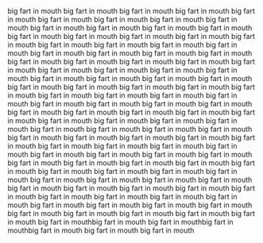 ##
big fart in mouth big fart in mouth big fart in mouth big fart in mouth big fart in mouth big fart in mouth big fart in mouth big fart in mouth big fart in mouth big fart in mouth big fart in mouth big fart in mouth big fart in mouth big fart in mouth big fart in mouth big fart in mouth big fart in mouth big fart in mouth big fart in mouth big fart in mouth big fart in mouth big fart in mouth big fart in mouth big fart in mouth big fart in mouth big fart in mouth big fart in mouth big fart in mouth big fart in mouth big fart in mouth big fart in mouth big fart in mouth big fart in mouth big fart in mouth big fart in mouth big fart in mouth big fart in mouth big fart in mouth big fart in mouth big fart in mouth big fart in mouth big fart in mouth big fart in mouth big fart in mouth big fart in mouth big fart in mouth big fart in mouth big fart in mouth big fart in mouth big fart in mouth big fart in mouth big fart in mouth big fart in mouth big fart in mouth big fart in mouth big fart in mouth big fart in mouth big fart in mouth big fart in mouth big fart in mouth big fart in mouth big fart in mouth big fart in mouth big fart in mouth big fart in mouth big fart in mouth big fart in mouth big fart in mouth big fart in mouth big fart in mouth big fart in mouth big fart in mouth big fart in mouth big fart in mouth big fart in mouth big fart in mouth big fart in mouth big fart in mouth big fart in mouth big fart in mouth big fart in mouth big fart in mouth big fart in mouth big fart in mouth big fart in mouth big fart in mouth big fart in mouth big fart in mouth big fart in mouth big fart in mouth big fart in mouth big fart in mouth big fart in mouth big fart in mouth big fart in mouth big fart in mouth big fart in mouth big fart in mouth big fart in mouth big fart in mouth big fart in mouth big fart in mouth big fart in mouth big fart in mouth big fart in mouth big fart in mouth big fart in mouth big fart in mouth big fart in mouth big fart in mouthbig fart in mouth
big fart in mouthbig fart in mouthbig fart in mouth big fart in mouth big fart in mouth
##